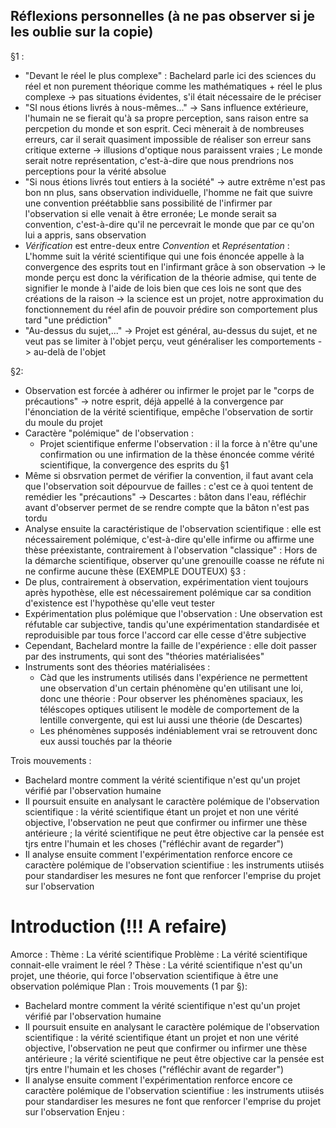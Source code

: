 ## Réflexions personnelles (à ne pas observer si je les oublie sur la copie)

§1 :
- "Devant le réel le plus complexe" : Bachelard parle ici des sciences du réel et non purement théorique comme les mathématiques + réel le plus complexe -> pas situations évidentes, s'il était nécessaire de le préciser
- "SI nous étions livrés à nous-mêmes..." -> Sans influence extérieure, l'humain ne se fierait qu'à sa propre perception, sans raison entre sa percpetion du monde et son esprit. Ceci mènerait à de nombreuses erreurs, car il serait quasiment impossible de réaliser son erreur sans critique externe -> illusions d'optique nous paraissent vraies ; Le monde serait notre représentation, c'est-à-dire que nous prendrions nos perceptions pour la vérité absolue
- "Si nous étions livrés tout entiers à la société" -> autre extrême n'est pas bon nn plus, sans observation individuelle, l'homme ne fait que suivre une convention préétabblie sans possibilité de l'infirmer par l'observation si elle venait à être erronée; Le monde serait sa convention, c'est-à-dire qu'il ne percevrait le monde que par ce qu'on lui a appris, sans observation
- *Vérification* est entre-deux entre *Convention* et *Représentation* : L'homme suit la vérité scientifique qui une fois énoncée appelle à la convergence des esprits tout en l'infirmant grâce à son observation -> le monde perçu est donc la vérification de la théorie admise, qui tente de signifier le monde à l'aide de lois bien que ces lois ne sont que des créations de la raison -> la science est un projet, notre approximation du fonctionnement du réel afin de pouvoir prédire son comportement plus tard "une prédiction"
- "Au-dessus du sujet,..." -> Projet est général, au-dessus du sujet, et ne veut pas se limiter à l'objet perçu, veut généraliser les comportements -> au-delà de l'objet

§2:
- Observation est forcée à adhérer ou infirmer le projet par le "corps de précautions" -> notre esprit, déjà appellé à la convergence par l'énonciation de la vérité scientifique, empêche l'observation de sortir du moule du projet
- Caractère "polémique" de l'observation :
	- Projet scientifique enferme l'observation : il la force à n'être qu'une confirmation ou une infirmation de la thèse énoncée comme vérité scientifique, la convergence des esprits du §1
- Même si obsrvation permet de vérifier la convention, il faut avant cela que l'observation soit dépourvue de failles : c'est ce à quoi tentent de remédier les "précautions" -> Descartes : bâton dans l'eau, réfléchir avant d'observer permet de se rendre compte que la bâton n'est  pas tordu
- Analyse ensuite la caractéristique de l'observation scientifique : elle est nécessairement polémique,  c'est-à-dire qu'elle infirme ou affirme une thèse préexistante, contrairement à l'observation "classique" : Hors de la démarche scientifique, observer qu'une grenouille coasse ne réfute ni ne confirme aucune thèse (EXEMPLE DOUTEUX)
§3 :
 - De plus, contrairement à observation, expérimentation vient toujours après hypothèse, elle est nécessairement polémique car sa condition d'existence est l'hypothèse qu'elle veut tester
- Expérimentation plus polémique que l'observation : Une observation est réfutable car subjective, tandis qu'une expérimentation standardisée et reproduisible par tous force l'accord car elle cesse d'être subjective
- Cependant, Bachelard montre la faille de l'expérience : elle doit passer par des instruments, qui sont des "théories matérialisées"
- Instruments sont des théories matérialisées :
	- Càd que les instruments utilisés dans l'expérience ne permettent une observation d'un certain phénomène qu'en utilisant une loi, donc une théorie : Pour observer les phénomènes spaciaux, les téléscopes optiques utilisent le modèle de comportement de la lentille convergente, qui est lui aussi une théorie (de Descartes)
	- Les phénomènes supposés indéniablement vrai se retrouvent donc eux aussi touchés par la théorie

Trois mouvements :
- Bachelard montre comment la vérité scientifique n'est qu'un projet vérifié par l'observation humaine
- Il poursuit ensuite en analysant le caractère polémique de l'observation scientifique : la vérité scientifique étant un projet et non une vérité objective, l'observation ne peut que confirmer ou infirmer une thèse antérieure ; la vérité scientifique ne peut être objective car la pensée est tjrs entre l'humain et les choses ("réfléchir avant de regarder")
- Il analyse ensuite comment l'expérimentation renforce encore ce caractère polémique de l'observation scientifiue : les instruments utiisés pour standardiser les mesures ne font que renforcer l'emprise du projet sur l'observation

# Introduction (!!! A refaire)

Amorce : 
Thème  : La vérité scientifique
Problème : La vérité scientifique connait-elle vraiment le réel ?
Thèse : La vérité scientifique n'est qu'un projet, une théorie, qui force l'observation scientifique à être une observation polémique
Plan :
Trois mouvements (1 par §):
- Bachelard montre comment la vérité scientifique n'est qu'un projet vérifié par l'observation humaine
- Il poursuit ensuite en analysant le caractère polémique de l'observation scientifique : la vérité scientifique étant un projet et non une vérité objective, l'observation ne peut que confirmer ou infirmer une thèse antérieure ; la vérité scientifique ne peut être objective car la pensée est tjrs entre l'humain et les choses ("réfléchir avant de regarder")
- Il analyse ensuite comment l'expérimentation renforce encore ce caractère polémique de l'observation scientifiue : les instruments utiisés pour standardiser les mesures ne font que renforcer l'emprise du projet sur l'observation
Enjeu :

